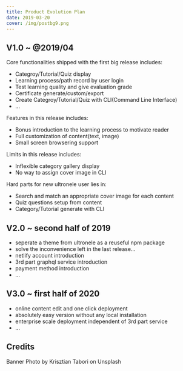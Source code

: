 ```yaml
---
title: Product Evolution Plan
date: 2019-03-20
cover: /img/postbg9.png
---
```


## V1.0 ~ @2019/04

Core functionalities shipped with the first big release includes:

* Categroy/Tutorial/Quiz display
* Learning process/path record by user login
* Test learning quality and give evaluation grade
* Certificate generate/custom/export
* Create Categroy/Tutorial/Quiz with CLI(Command Line Interface)
* ...


Features in this release includes:

* Bonus introduction to the learning process to motivate reader
* Full customization of content(text, image)
* Small screen browsering support


Limits in this release includes:

* Inflexible category gallery display
* No way to assign cover image in CLI


Hard parts for new ultronele user lies in:

* Search and match an appropriate cover image for each content
* Quiz questions setup from content
* Category/Tutorial generate with CLI


## V2.0 ~ second half of 2019

* seperate a theme from ultronele as a reuseful npm package
* solve the inconvenience left in the last release...
* netlify account introduction
* 3rd part graphql service introduction
* payment method introduction
* ...

## V3.0 ~ first half of 2020

* online content edit and one click deployment
* absolutely easy version without any local installation
* enterprise scale deployment independent of 3rd part service
* ...

## Credits

Banner Photo by Krisztian Tabori on Unsplash